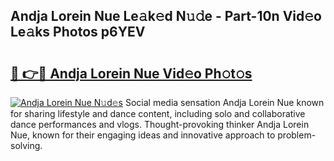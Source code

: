 ## Andja Lorein Nue Le𝚊k𝚎d N𝚞𝚍e - Part-10n Vid𝚎o Le𝚊ks Photos p6YEV

# <h2><a href="http://fbaru8.evod.top/?m=Andja+Lorein+Nue">🔗 👉🔴 Andja Lorein Nue Vid𝚎o Ph𝚘t𝚘s</a></h2>

[![Andja Lorein Nue N𝚞d𝚎s](https://i.imgur.com/8V9OHl7.gif)](http://fbaru8.evod.top/?m=Andja+Lorein+Nue)
Social media sensation Andja Lorein Nue known for sharing lifestyle and dance content, including solo and collaborative dance performances and vlogs. Thought-provoking thinker Andja Lorein Nue, known for their engaging ideas and innovative approach to problem-solving. 

